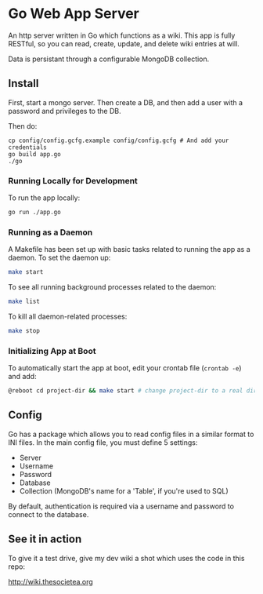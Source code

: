 # Go Web App Server

An http server written in Go which functions as a wiki. This app is fully
RESTful, so you can read, create, update, and delete wiki entries at will.

Data is persistant through a configurable MongoDB collection.

## Install
First, start a mongo server. Then create a DB, and then add a user with a password and
privileges to the DB.

Then do:
```shell
cp config/config.gcfg.example config/config.gcfg # And add your credentials
go build app.go
./go
```

### Running Locally for Development
To run the app locally:
```bash
go run ./app.go
```

### Running as a Daemon
A Makefile has been set up with basic tasks related to running the app as a
daemon. To set the daemon up:
```bash
make start
```

To see all running background processes related to the daemon:
```bash
make list
```

To kill all daemon-related processes:
```bash
make stop
```

### Initializing App at Boot
To automatically start the app at boot, edit your crontab file (`crontab -e`)
and add:
```bash
@reboot cd project-dir && make start # change project-dir to a real dir
```


## Config

Go has a package which allows you to read config files in a similar format to
INI files. In the main config file, you must define 5 settings:

* Server
* Username
* Password
* Database
* Collection (MongoDB's name for a 'Table', if you're used to SQL)

By default, authentication is required via a username and password to connect to
the database.

## See it in action
To give it a test drive, give my dev wiki a shot which uses the code in this
repo:

http://wiki.thesocietea.org
